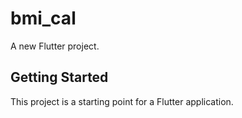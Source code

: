 # bmi_cal

A new Flutter project.

## Getting Started

This project is a starting point for a Flutter application.

